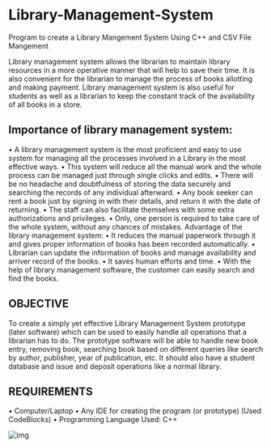 # Library-Management-System
Program to create a Library Mangement System Using C++ and CSV File Mangement

Library management system allows the librarian to maintain library resources in a more operative manner that will help to save their time. It is also convenient for the librarian to manage the process of books allotting and making payment. Library management system is also useful for students as well as a librarian to keep the constant track of the availability of all books in a store.
## Importance of library management system:
•	A library management system is the most proficient and easy to use system for managing all the processes involved in a Library in the most effective ways.
•	This system will reduce all the manual work and the whole process can be managed just through single clicks and edits.
•	There will be no headache and doubtfulness of storing the data securely and searching the records of any individual afterward.
•	Any book seeker can rent a book just by signing in with their details, and return it with the date of returning.
•	The staff can also facilitate themselves with some extra authorizations and privileges.
•	Only, one person is required to take care of the whole system, without any chances of mistakes.
Advantage of the library management system:
•	It reduces the manual paperwork through it and gives proper information of books has been recorded automatically.
•	Librarian can update the information of books and manage availability and arriver record of the books.
•	It saves human efforts and time.
•	With the help of library management software, the customer can easily search and find the books.

                                                 
## OBJECTIVE
To create a simply yet effective Library Management System prototype (later software) which can be used to easily handle all operations that a librarian has to do. The prototype software will be able to handle new book entry, removing book, searching book based on different queries like search by author, publisher, year of publication, etc. It should also have a student database and issue and deposit operations like a normal library.

## REQUIREMENTS
•	Computer/Laptop
•	Any IDE for creating the program (or prototype) (Used CodeBlocks)
•	Programming Language Used: C++

![img](https://user-images.githubusercontent.com/51791113/82878480-29c67880-9f59-11ea-933c-b4e37c2c93b6.JPG)

